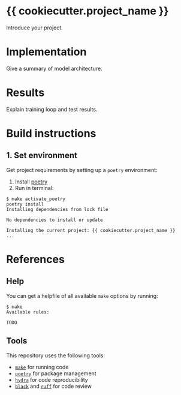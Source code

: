 {{ cookiecutter.project_name }}
==============================
Introduce your project.

# Implementation
Give a summary of model architecture.

# Results
Explain training loop and test results.

# Build instructions
## 1. Set environment
Get project requirements by setting up a `poetry` environment:
1. Install [poetry](https://python-poetry.org/docs/#installation)
2. Run in terminal:
```
$ make activate_poetry
poetry install
Installing dependencies from lock file

No dependencies to install or update

Installing the current project: {{ cookiecutter.project_name }}
...
```

# References
## Help
You can get a helpfile of all available `make` options by running:
```
$ make
Available rules:

TODO
```

## Tools
This repository uses the following tools:
* [`make`](https://www.gnu.org/software/make/) for running code
* [`poetry`](https://python-poetry.org) for package management 
* [`hydra`](https://hydra.cc/) for code reproducibility
* [`black`](https://github.com/psf/black) and [`ruff`](https://github.com/charliermarsh/ruff-pre-commit) for code review 

